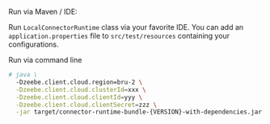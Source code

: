 
Run via Maven / IDE:

Run `LocalConnectorRuntime` class via your favorite IDE. 
You can add an `application.properties` file to `src/test/resources` containing your configurations.

Run via command line

```bash
# java \
  -Dzeebe.client.cloud.region=bru-2 \
  -Dzeebe.client.cloud.clusterId=xxx \
  -Dzeebe.client.cloud.clientId=yyy \
  -Dzeebe.client.cloud.clientSecret=zzz \
  -jar target/connector-runtime-bundle-{VERSION}-with-dependencies.jar
```